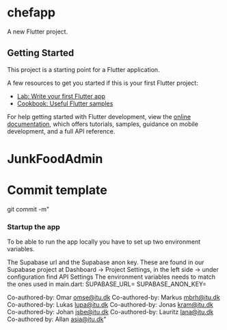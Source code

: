 # chefapp

A new Flutter project.

## Getting Started

This project is a starting point for a Flutter application. 

A few resources to get you started if this is your first Flutter project:

- [Lab: Write your first Flutter app](https://docs.flutter.dev/get-started/codelab)
- [Cookbook: Useful Flutter samples](https://docs.flutter.dev/cookbook)

For help getting started with Flutter development, view the
[online documentation](https://docs.flutter.dev/), which offers tutorials,
samples, guidance on mobile development, and a full API reference.
# JunkFoodAdmin

# Commit template
git commit -m"<commitmessage>

### Startup the app

To be able to run the app locally you have to set up two environment variables.

The Supabase url and the Supabase anon key. These are found in our Supabase project at 
Dashboard -> Project Settings, in the left side -> under configuration find API Settings
The environment variables needs to match the ones used in main.dart:
SUPABASE_URL=<paste in supabase url>
SUPABASE_ANON_KEY=<paste in supabase anon key>

<description>

Co-authored-by: Omar <omse@itu.dk>
Co-authored-by: Markus <mbrh@itu.dk>
Co-authored-by: Lukas <lupa@itu.dk>
Co-authored-by: Jonas <kram@itu.dk>
Co-authored-by: Johan <jsbe@itu.dk>
Co-authored-by: Lauritz <lana@itu.dk>
Co-authored by: Allan <asia@itu.dk>"  